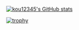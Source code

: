 [![kou12345's GitHub stats](https://github-readme-stats.vercel.app/api?username=kou12345)](https://github.com/anuraghazra/github-readme-stats)

[![trophy](https://github-profile-trophy.vercel.app/?username=kou12345)](https://github.com/ryo-ma/github-profile-trophy)

